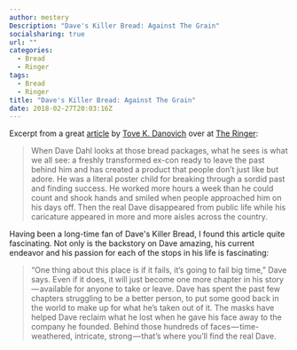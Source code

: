 ```yaml
---
author: mestery
Description: "Dave's Killer Bread: Against The Grain"
socialsharing: true
url: ""
categories:
  - Bread
  - Ringer
tags:
  - Bread
  - Ringer
title: "Dave's Killer Bread: Against The Grain"
date: 2018-02-27T20:03:16Z
---
```


Excerpt from a great [article][1] by [Tove K. Danovich][2] over at
[The Ringer][3]:

> When Dave Dahl looks at those bread packages, what he sees is what we all
> see: a freshly transformed ex-con ready to leave the past behind him and
> has created a product that people don’t just like but adore. He was a
> literal poster child for breaking through a sordid past and finding success.
> He worked more hours a week than he could count and shook hands and smiled
> when people approached him on his days off. Then the real Dave disappeared
> from public life while his caricature appeared in more and more aisles
> across the country.

Having been a long-time fan of Dave's Killer Bread, I found this article quite
fascinating. Not only is the backstory on Dave amazing, his current endeavor
and his passion for each of the stops in his life is fascinating:

> “One thing about this place is if it fails, it’s going to fail big time,”
> Dave says. Even if it does, it will just become one more chapter in his
> story — available for anyone to take or leave. Dave has spent the past few
> chapters struggling to be a better person, to put some good back in the
> world to make up for what he’s taken out of it. The masks have helped Dave
> reclaim what he lost when he gave his face away to the company he founded.
> Behind those hundreds of faces — time-weathered, intricate, strong — that’s
> where you’ll find the real Dave.

[1]: https://www.theringer.com/2018/2/27/17055800/daves-killer-bread-dave-dahl-feature
[2]: https://www.theringer.com/authors/tove-k-danovich
[3]: https://www.theringer.com/
